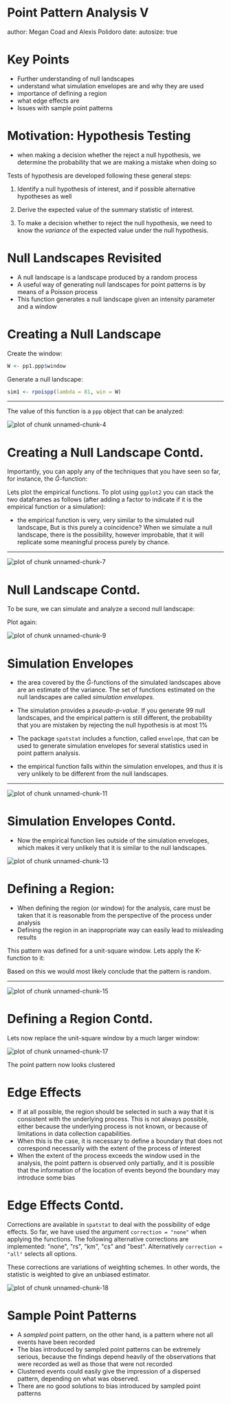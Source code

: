 Point Pattern Analysis V
========================================================
author: Megan Coad and Alexis Polidoro
date: 
autosize: true

Key Points
========================================================
- Further understanding of null landscapes 
- understand what simulation envelopes are and why they are used 
- importance of defining a region 
- what edge effects are
- Issues with sample point patterns 


Motivation: Hypothesis Testing 
========================================================
- when making a decision whether the reject a null hypothesis, we determine the probability that we are making a mistake when doing so

Tests of hypothesis are developed following these general steps:

1. Identify a null hypothesis of interest, and if possible alternative hypotheses as well

2. Derive the expected value of the summary statistic of interest.

3. To make a decision whether to reject the null hypothesis, we need to know the _variance_ of the expected value under the null hypothesis.


Null Landscapes Revisited
========================================================
- A null landscape is a landscape produced by a random process
- A useful way of generating null landscapes for point patterns is by means of a Poisson process
- This function generates a null landscape given an intensity parameter and a window


Creating a Null Landscape 
========================================================
Create the window:


```r
W <- pp1.ppp$window
```

Generate a null landscape:

```r
sim1 <- rpoispp(lambda = 81, win = W)
```

***

The value of this function is a `ppp` object that can be analyzed:

![plot of chunk unnamed-chunk-4](16-Point-Pattern-Analysis-V-Slides-figure/unnamed-chunk-4-1.png)


Creating a Null Landscape Contd. 
========================================================

Importantly, you can apply any of the techniques that you have seen so far, for instance, the $\hat{G}$-function:


Lets plot the empirical functions. To plot using `ggplot2` you can stack the two dataframes as follows (after adding a factor to indicate if it is the empirical function or a simulation):


- the empirical function is very, very similar to the simulated null landscape, But is this purely a coincidence? When we simulate a null landscape, there is the possibility, however improbable, that it will replicate some meaningful process purely by chance.


***

![plot of chunk unnamed-chunk-7](16-Point-Pattern-Analysis-V-Slides-figure/unnamed-chunk-7-1.png)


Null Landscape Contd. 
========================================================

To be sure, we can simulate and analyze a second null landscape:


Plot again:

![plot of chunk unnamed-chunk-9](16-Point-Pattern-Analysis-V-Slides-figure/unnamed-chunk-9-1.png)

Simulation Envelopes 
========================================================
- the area covered by the $\hat{G}$-functions of the simulated landscapes above are an estimate of the variance. The set of functions estimated on the null landscapes are called _simulation envelopes_.
- The simulation provides a _pseudo-p-value_. If you generate 99 null landscapes, and the empirical pattern is still different, the probability that you are mistaken by rejecting the null hypothesis is at most 1%
- The package `spatstat` includes a function, called `envelope`, that can be used to generate simulation envelopes for several statistics used in point pattern analysis.


- the empirical function falls within the simulation envelopes, and thus it is very unlikely to be different from the null landscapes.

***

![plot of chunk unnamed-chunk-11](16-Point-Pattern-Analysis-V-Slides-figure/unnamed-chunk-11-1.png)



Simulation Envelopes Contd. 
========================================================
- Now the empirical function lies outside of the simulation envelopes, which makes it very unlikely that it is similar to the null landscapes.


![plot of chunk unnamed-chunk-13](16-Point-Pattern-Analysis-V-Slides-figure/unnamed-chunk-13-1.png)

Defining a Region: 
========================================================

- When defining the region (or window) for the analysis, care must be taken that it is reasonable from the perspective of the process under analysis
- Defining the region in an inappropriate way can easily lead to misleading results

This pattern was defined for a unit-square window. Lets apply the K-function to it:

Based on this we would most likely conclude that the pattern is random.

***

![plot of chunk unnamed-chunk-15](16-Point-Pattern-Analysis-V-Slides-figure/unnamed-chunk-15-1.png)


Defining a Region Contd. 
========================================================

Lets now replace the unit-square window by a much larger window:


![plot of chunk unnamed-chunk-17](16-Point-Pattern-Analysis-V-Slides-figure/unnamed-chunk-17-1.png)

The point pattern now looks clustered

Edge Effects 
========================================================
- If at all possible, the region should be selected in such a way that it is consistent with the underlying process. This is not always possible, either because the underlying process is not known, or because of limitations in data collection capabilities. 
- When this is the case, it is necessary to define a boundary that does not correspond necessarily with the extent of the process of interest
- When the extent of the process exceeds the window used in the analysis, the point pattern is observed only partially, and it is possible that the information of the location of events beyond the boundary may introduce some bias

Edge Effects Contd. 
==========================================================
Corrections are available in `spatstat` to deal with the possibility of edge effects. So far, we have used the argument `correction = "none"` when applying the functions. The following alternative corrections are implemented: "none", "rs", "km", "cs" and "best". Alternatively `correction = "all"` selects all options.

These corrections are variations of weighting schemes. In other words, the statistic is weighted to give an unbiased estimator.

![plot of chunk unnamed-chunk-18](16-Point-Pattern-Analysis-V-Slides-figure/unnamed-chunk-18-1.png)


Sample Point Patterns
========================================================
- A _sampled_ point pattern, on the other hand, is a pattern where not all events have been recorded
- The bias introduced by sampled point patterns can be extremely serious, because the findings depend heavily of the observations that were recorded as well as those that were not recorded
- Clustered events could easily give the impression of a dispersed pattern, depending on what was observed.
- There are no good solutions to bias introduced by sampled point patterns
